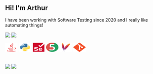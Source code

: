 ## Hi! I'm Arthur

I have been working with Software Testing since 2020 and I really like automating things!

<div>
  <img height=200 align="center" src="https://github-readme-stats.vercel.app/api?username=ARodrigo2001&show_icons=true&theme=tokyonight&title_color=0000FF&icon_color=0000FF&text_color=fff" />
  <img height=200 align="center" src="https://github-readme-stats.vercel.app/api/top-langs/?username=ARodrigo2001&layout=compact&theme=tokyonight&title_color=0000FF&icon_color=0000FF&text_color=fff" />
</div>

<div style="display: inline_block"><br>
  <img align="center" alt="Java" height="30" width="40" src="https://raw.githubusercontent.com/devicons/devicon/master/icons/java/java-plain.svg">
  <img align="center" alt="Python" height="30" width="40" src="https://raw.githubusercontent.com/devicons/devicon/master/icons/python/python-original.svg">
  <img align="center" alt="Selenium" height="30" width="40" src="https://raw.githubusercontent.com/devicons/devicon/master/icons/selenium/selenium-original.svg">
  <img align="center" alt="JUnit" height="30" width="40" src="https://raw.githubusercontent.com/devicons/devicon/master/icons/junit/junit-original.svg">
  <img align="center" alt="Maven" height="30" width="40" src="https://raw.githubusercontent.com/devicons/devicon/master/icons/maven/maven-original.svg">
  <img align="center" alt="Git" height="30" width="40" src="https://raw.githubusercontent.com/devicons/devicon/master/icons/git/git-original.svg">
</div>   

#
<div> 
  <a href = "mailto:arfsestevao@gmail.com"><img src="https://img.shields.io/badge/-Gmail-%23333?style=for-the-badge&logo=gmail&logoColor=white" target="_blank"></a>
  <a href="https://www.linkedin.com/in/arthursiilvestre" target="_blank"><img src="https://img.shields.io/badge/-LinkedIn-%230077B5?style=for-the-badge&logo=linkedin&logoColor=white" target="_blank"></a> 
</div>
